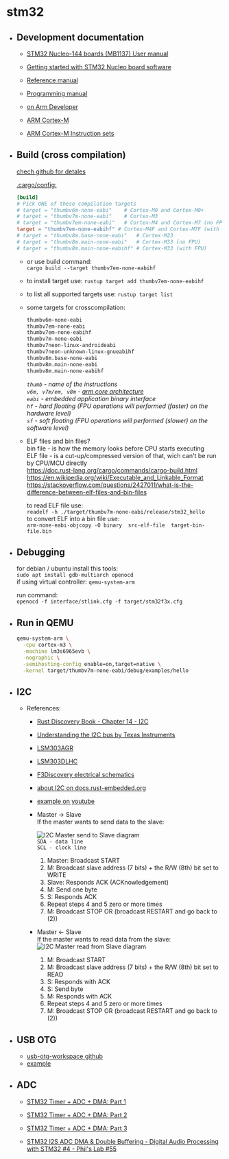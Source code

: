 # stm32

* ## Development documentation  

  * [STM32 Nucleo-144 boards (MB1137) User manual](docs/um1974-stm32-nucleo144-boards-mb1137-stmicroelectronics.pdf)
  * [Getting started with STM32 Nucleo board software](docs/um1727-getting-started-with-stm32-nucleo-board-software-development-tools-stmicroelectronics.pdf)
  * [Reference manual](docs/rm0410-stm32f76xxx-and-stm32f77xxx-advanced-armbased-32bit-mcus-stmicroelectronics.pdf)
  * [Programming manual](docs/pm0253-stm32f7-series-and-stm32h7-series-cortexm7-processor-programming-manual-stmicroelectronics.pdf)
  * [on Arm Developer](https://developer.arm.com/documentation/#&cf[navigationhierarchiesproducts]=%20IP%20Products,Processors,Cortex-M)

  * [ARM Cortex-M]
  * [ARM Cortex-M Instruction sets]

* ## Build (cross compilation)

    [chech github for detales](https://github.com/rust-embedded/cortex-m-quickstart)  

    [.cargo/config:](https://github.com/rust-embedded/cortex-m-quickstart#:~:text=Set%20a%20default%20compilation%20target.%20There%20are%20four%20options%20as%20mentioned%20at%20the%20bottom%20of%20.cargo/config.%20For%20the%20STM32F303VCT6%2C%20which%20has%20a%20Cortex%2DM4F%20core%2C%20we%27ll%20pick%20the%20thumbv7em%2Dnone%2Deabihf%20target.)

    ```toml
    [build]
    # Pick ONE of these compilation targets
    # target = "thumbv6m-none-eabi"    # Cortex-M0 and Cortex-M0+
    # target = "thumbv7m-none-eabi"    # Cortex-M3
    # target = "thumbv7em-none-eabi"   # Cortex-M4 and Cortex-M7 (no FPU)
    target = "thumbv7em-none-eabihf" # Cortex-M4F and Cortex-M7F (with FPU)
    # target = "thumbv8m.base-none-eabi"   # Cortex-M23
    # target = "thumbv8m.main-none-eabi"   # Cortex-M33 (no FPU)
    # target = "thumbv8m.main-none-eabihf" # Cortex-M33 (with FPU)
    ```

  * or use build command:  
        `cargo build --target thumbv7em-none-eabihf`

  * to install target use: `rustup target add thumbv7em-none-eabihf`  
  * to list all supported targets use: `rustup target list`  
  * some targets for crosscompilation:  

    ```bash
    thumbv6m-none-eabi  
    thumbv7em-none-eabi  
    thumbv7em-none-eabihf  
    thumbv7m-none-eabi  
    thumbv7neon-linux-androideabi  
    thumbv7neon-unknown-linux-gnueabihf  
    thumbv8m.base-none-eabi  
    thumbv8m.main-none-eabi  
    thumbv8m.main-none-eabihf  
    ```

    *`thumb` - name of the instructions*  
    *`v6m, v7m/em, v8m` - [arm core architecture](https://en.wikipedia.org/wiki/ARM_architecture_family)*  
    *`eabi` - embedded application binary interface*  
    *`hf` - hard floating (FPU operations will performed (faster) on the hardware level)*  
    *`sf` - soft floating (FPU operations will performed (slower) on the software level)*  

  * ELF files and bin files?  
    bin file - is how the memory looks before CPU starts executing  
    ELF file - is a cut-up/compressed version of that, wich can't be run by CPU/MCU directly  
    <https://doc.rust-lang.org/cargo/commands/cargo-build.html>
    <https://en.wikipedia.org/wiki/Executable_and_Linkable_Format>
    <https://stackoverflow.com/questions/2427011/what-is-the-difference-between-elf-files-and-bin-files>  

      to read ELF file use:  
      `readelf -h ./target/thumbv7m-none-eabi/release/stm32_hello`  
      to convert ELF into a bin file use:  
      `arm-none-eabi-objcopy -O binary  src-elf-file  target-bin-file.bin`

* ## Debugging  

    for debian / ubuntu install this tools:  
    `sudo apt install gdb-multiarch openocd`  
    if using virtual controller: `qemu-system-arm`

    run command:  
    `openocd -f interface/stlink.cfg -f target/stm32f3x.cfg`  

* ## Run in QEMU

  ```bash
  qemu-system-arm \
    -cpu cortex-m3 \
    -machine lm3s6965evb \
    -nographic \
    -semihosting-config enable=on,target=native \
    -kernel target/thumbv7m-none-eabi/debug/examples/hello
  ```

* ## I2C

  * References:  
  
    * [Rust Discovery Book - Chapter 14 - I2C](https://docs.rust-embedded.org/discovery/f3discovery/14-i2c/index.html)
    * [Understanding the I2C bus by Texas Instruments](docs/slva704.pdf)
    * [LSM303AGR](https://www.st.com/resource/en/datasheet/lsm303agr.pdf)
    * [LSM303DLHC](https://www.st.com/resource/en/datasheet/lsm303dlhc.pdf)
    * [F3Discovery electrical schematics](https://docs.rs-online.com/5192/0900766b814876f9.pdf)

    * [about I2C on docs.rust-embedded.org](https://docs.rust-embedded.org/discovery/f3discovery/14-i2c/index.html)  

    * [example on youtube](https://www.youtube.com/watch?v=j3wlSGP5Sw8&list=PLL2SCPK5xSRWBPj-nKOVYIhxRw7C4kYeI&index=6)  

    * Master -> Slave  
      If the master wants to send data to the slave:

      ![I2C Master send to Slave diagram](https://upload.wikimedia.org/wikipedia/commons/3/3e/I2C.svg)  
        `SDA - data line`  
        `SCL - clock line`  

        1. Master: Broadcast START
        2. M: Broadcast slave address (7 bits) + the R/W (8th) bit set to WRITE
        3. Slave: Responds ACK (ACKnowledgement)
        4. M: Send one byte
        5. S: Responds ACK
        6. Repeat steps 4 and 5 zero or more times
        7. M: Broadcast STOP OR (broadcast RESTART and go back to (2))

    * Master <- Slave  
      If the master wants to read data from the slave:  
      ![I2C Master read from Slave diagram](https://upload.wikimedia.org/wikipedia/commons/3/3e/I2C.svg)  
        1. M: Broadcast START
        2. M: Broadcast slave address (7 bits) + the R/W (8th) bit set to READ
        3. S: Responds with ACK
        4. S: Send byte
        5. M: Responds with ACK
        6. Repeat steps 4 and 5 zero or more times
        7. M: Broadcast STOP OR (broadcast RESTART and go back to (2))

* ## USB OTG

  * [usb-otg-workspace github](https://github.com/Disasm/usb-otg-workspace)
  * [example](https://dev.to/minkovsky/universally-stupid-battling-usb-on-a-microcontroller-with-rust-2leg)

* ## ADC

  * [STM32 Timer + ADC + DMA: Part 1](https://www.skybluetrades.net/blog/2020/11/2020-11-24-stm32-timer-adc-dma-1/)
  * [STM32 Timer + ADC + DMA: Part 2](https://www.skybluetrades.net/blog/2020/11/2020-11-25-stm32-timer-adc-dma-2/)
  * [STM32 Timer + ADC + DMA: Part 3](https://www.skybluetrades.net/blog/2020/11/2020-11-26-stm32-timer-adc-dma-3/)

  * [STM32 I2S ADC DMA & Double Buffering - Digital Audio Processing with STM32 #4 - Phil's Lab #55](https://www.youtube.com/watch?v=zlGSxZGwj-E&t=440s)

[ARM Cortex-M]: https://en.wikipedia.org/wiki/ARM_Cortex-M
[ARM Cortex-M Instruction sets]: https://en.wikipedia.org/wiki/ARM_Cortex-M#Instruction_sets
